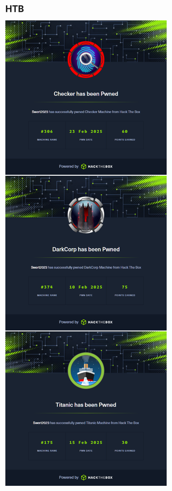 # HTB
![Checker](https://raw.githubusercontent.com/HTSW-SMW/HTB/refs/heads/main/Images/Checker.png)
![Checker](https://raw.githubusercontent.com/HTSW-SMW/HTB/refs/heads/main/Images/DarkCorp.png)
![Checker](https://raw.githubusercontent.com/HTSW-SMW/HTB/refs/heads/main/Images/Titanic.png)
